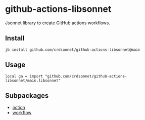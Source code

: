 # github-actions-libsonnet

Jsonnet library to create GitHub actions workflows.
## Install

```
jb install github.com/crdsonnet/github-actions-libsonnet@main
```

## Usage

```jsonnet
local ga = import "github.com/crdsonnet/github-actions-libsonnet/main.libsonnet"
```


## Subpackages

* [action](action/index.md)
* [workflow](workflow/index.md)
